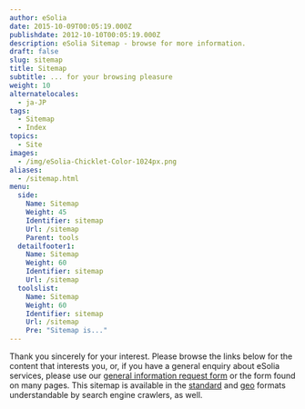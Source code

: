 ```yaml
---
author: eSolia
date: 2015-10-09T00:05:19.000Z
publishdate: 2012-10-10T00:05:19.000Z
description: eSolia Sitemap - browse for more information.
draft: false
slug: sitemap
title: Sitemap
subtitle: ... for your browsing pleasure
weight: 10
alternatelocales:
  - ja-JP
tags:
  - Sitemap
  - Index
topics:
  - Site
images:
  - /img/eSolia-Chicklet-Color-1024px.png
aliases:
  - /sitemap.html
menu:
  side:
    Name: Sitemap
    Weight: 45
    Identifier: sitemap
    Url: /sitemap
    Parent: tools
  detailfooter1:
    Name: Sitemap
    Weight: 60
    Identifier: sitemap
    Url: /sitemap
  toolslist:
    Name: Sitemap
    Weight: 60
    Identifier: sitemap
    Url: /sitemap
    Pre: "Sitemap is..."
---
```


Thank you sincerely for your interest. Please browse the links below for the content that interests you, or, if you have a general enquiry about eSolia services, please use our [general information request form](/info-request/) or the form found on many pages. This sitemap is available in the [standard](/sitemap.xml) and [geo](/geo-sitemap.xml) formats understandable by search engine crawlers, as well.
